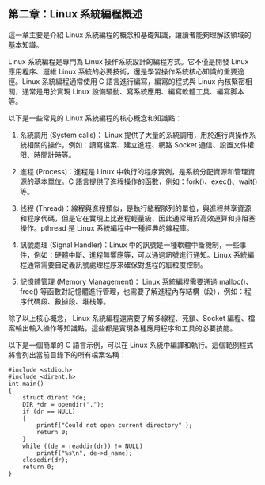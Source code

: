## 第二章：Linux 系統編程概述

這一章主要是介紹 Linux 系統編程的概念和基礎知識，讓讀者能夠理解該領域的基本知識。

Linux 系統編程是專門為 Linux 操作系統設計的編程方式。它不僅是開發 Linux 應用程序、運維 Linux 系統的必要技術，還是學習操作系統核心知識的重要途徑。Linux 系統編程通常使用 C 語言進行編寫，編寫的程式與 Linux 內核緊密相關，通常是用於實現 Linux 設備驅動、寫系統應用、編寫軟體工具、編寫脚本等。

以下是一些常見的 Linux 系統編程的核心概念和知識點：

1. 系統調用 (System calls)： Linux 提供了大量的系統調用，用於進行與操作系統相關的操作，例如：讀寫檔案、建立進程、網路 Socket 通信、設置文件權限、時間計時等。

2. 進程 (Process)：進程是 Linux 中執行的程序實例，是系統分配資源和管理資源的基本單位。C 語言提供了進程操作的函數，例如：fork()、exec()、wait() 等。

3. 线程 (Thread)：線程與進程類似，是執行緒程隊列的單位，與進程共享資源和程序代碼，但是它在實現上比進程輕量級，因此通常用於高效運算和非阻塞操作。pthread 是 Linux 系統編程中一種經典的線程庫。

4. 訊號處理 (Signal Handler)：Linux 中的訊號是一種軟體中斷機制，一些事件，例如：硬體中斷、進程無響應等，可以通過訊號進行通知。Linux 系統編程通常需要自定義訊號處理程序來確保對進程的細粒度控制。

5. 記憶體管理 (Memory Management)： Linux 系統編程需要通過 malloc()、free() 等函數對記憶體進行管理，也需要了解進程內存結構（段），例如：程序代碼段、數據段、堆栈等。

除了以上核心概念， Linux 系統編程還需要了解多線程、死鎖、Socket 編程、檔案輸出輸入操作等知識點，這些都是實現各種應用程序和工具的必要技能。

以下是一個簡單的 C 語言示例，可以在 Linux 系統中編譯和執行。這個範例程式將會列出當前目錄下的所有檔案名稱：

```
#include <stdio.h>
#include <dirent.h>
int main()
{
    struct dirent *de;  
    DIR *dr = opendir(".");
    if (dr == NULL)
    {
        printf("Could not open current directory" );
        return 0;
    }
    while ((de = readdir(dr)) != NULL)
        printf("%s\n", de->d_name);
    closedir(dr);    
    return 0;
}
```